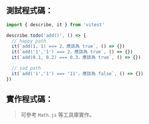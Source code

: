 ## 測試程式碼：
```js
import { describe, it } from 'vitest'

describe.todo('add()', () => {
  // happy path
  it(`add(1, 1) === 2，應該為 true`, () => {})
  it(`add('1','1') === 2，應該為 true`, () => {})
  it(`add(0.1, 0.2) === 0.3，應該為 true`, () => {})

  // sad path
  it(`add('1','1') === '11'，應該為 false`, () => {})
})
```
## 實作程式碼：

> 可參考 `Math.js` 等工具庫實作。